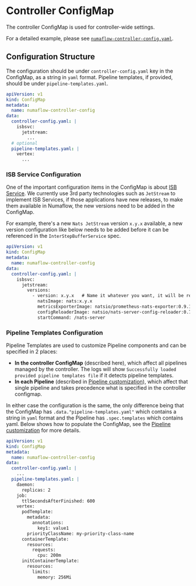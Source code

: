 # Controller ConfigMap

The controller ConfigMap is used for controller-wide settings.

For a detailed example, please see [`numaflow-controller-config.yaml`](./numaflow-controller-config.yaml).

## Configuration Structure

The configuration should be under `controller-config.yaml` key in the ConfigMap, as a string in `yaml` format.  Pipeline templates, if provided, should be under `pipeline-templates.yaml`.

```yaml
apiVersion: v1
kind: ConfigMap
metadata:
  name: numaflow-controller-config
data:
  controller-config.yaml: |
    isbsvc:
      jetstream:
        ...
  # optional
  pipeline-templates.yaml: |
    vertex:
      ...
```

### ISB Service Configuration

One of the important configuration items in the ConfigMap is about [ISB Service](./inter-step-buffer-service.md). We currently use 3rd party technologies such as `JetStream` to implement ISB Services, if those applications have new releases, to make them available in Numaflow, the new versions need to be added in the ConfigMap.

For example, there's a new `Nats JetStream` version `x.y.x` available, a new version configuration like below needs to be added before it can be referenced in the `InterStepBufferService` spec.

```yaml
apiVersion: v1
kind: ConfigMap
metadata:
  name: numaflow-controller-config
data:
  controller-config.yaml: |
    isbsvc:
      jetstream:
        versions:
          - version: x.y.x   # Name it whatever you want, it will be referenced in the InterStepBufferService spec.
            natsImage: nats:x.y.x
            metricsExporterImage: natsio/prometheus-nats-exporter:0.9.1
            configReloaderImage: natsio/nats-server-config-reloader:0.7.0
            startCommand: /nats-server
```

### Pipeline Templates Configuration

Pipeline Templates are used to customize Pipeline components and can be specified in 2 places:
* **In the controller ConfigMap** (described here), which affect all pipelines managed by the controller. The
    logs will show `Successfully loaded provided pipeline templates file` if it detects pipeline templates.
* **In each Pipeline** (described in [Pipeline customization](./pipeline-customization.md)), which affect that 
    single pipeline and takes precedence what is specified in the controller configmap.

In either case the configuration is the same, the only difference being that the ConfigMap has `.data."pipeline-templates.yaml"`
which contains a string in `yaml` format and the Pipeline has `.spec.templates` which contains yaml. Below shows how to
populate the ConfigMap, see the [Pipeline customization](./pipeline-customization.md) for more details.

```yaml
apiVersion: v1
kind: ConfigMap
metadata:
  name: numaflow-controller-config
data:
  controller-config.yaml: |
    ...
  pipeline-templates.yaml: |
    daemon:
      replicas: 2
    job:
      ttlSecondsAfterFinished: 600
    vertex:
      podTemplate:
        metadata:
          annotations:
            key1: value1
        priorityClassName: my-priority-class-name
      containerTemplate:
        resources:
          requests:
            cpu: 200m
      initContainerTemplate:
        resources:
          limits:
            memory: 256Mi
```
